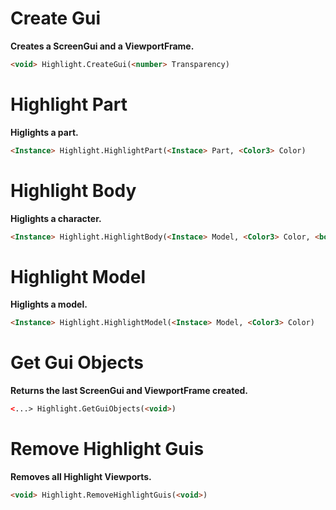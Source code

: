 # Create Gui
**Creates a ScreenGui and a ViewportFrame.**
```html
<void> Highlight.CreateGui(<number> Transparency)
```
# Highlight Part
**Higlights a part.**
```html
<Instance> Highlight.HighlightPart(<Instace> Part, <Color3> Color)
```
# Highlight Body
**Higlights a character.**
```html
<Instance> Highlight.HighlightBody(<Instace> Model, <Color3> Color, <boolean> AllowClothing)
```
# Highlight Model
**Higlights a model.**
```html
<Instance> Highlight.HighlightModel(<Instace> Model, <Color3> Color)
```
# Get Gui Objects
**Returns the last ScreenGui and ViewportFrame created.**
```html
<...> Highlight.GetGuiObjects(<void>)
```
# Remove Highlight Guis
**Removes all Highlight Viewports.**
```html
<void> Highlight.RemoveHighlightGuis(<void>)
```
